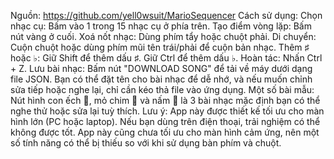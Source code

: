 Nguồn: https://github.com/yell0wsuit/MarioSequencer
Cách sử dụng:
Chọn nhạc cụ: Bấm vào 1 trong 15 nhạc cụ ở phía trên.
Tạo điểm vòng lặp: Bấm nút vàng ở cuối.
Xoá nốt nhạc: Dùng phím tẩy hoặc chuột phải.
Di chuyển: Cuộn chuột hoặc dùng phím mũi tên trái/phải để cuộn bản nhạc.
Thêm ♯ hoặc ♭:
Giữ Shift để thêm dấu ♯.
Giữ Ctrl để thêm dấu ♭.
Hoàn tác: Nhấn Ctrl + Z.
Lưu bài nhạc:
Bấm nút "DOWNLOAD SONG" để tải về máy dưới dạng file JSON.
Bạn có thể đặt tên cho bài nhạc để dễ nhớ, và nếu muốn chỉnh sửa tiếp hoặc nghe lại, chỉ cần kéo thả file vào ứng dụng.
Một số bài mẫu:
Nút hình con ếch 🐸, mỏ chim 🐤 và nấm 🍄 là 3 bài nhạc mặc định bạn có thể nghe thử hoặc sửa lại tuỳ thích.
Lưu ý: App này được thiết kế tối ưu cho màn hình lớn (PC hoặc laptop). Nếu bạn dùng trên điện thoại, trải nghiệm có thể không được tốt.
App này cũng chưa tối ưu cho màn hình cảm ứng, nên một số tính năng có thể bị thiếu so với khi sử dụng bàn phím và chuột.
